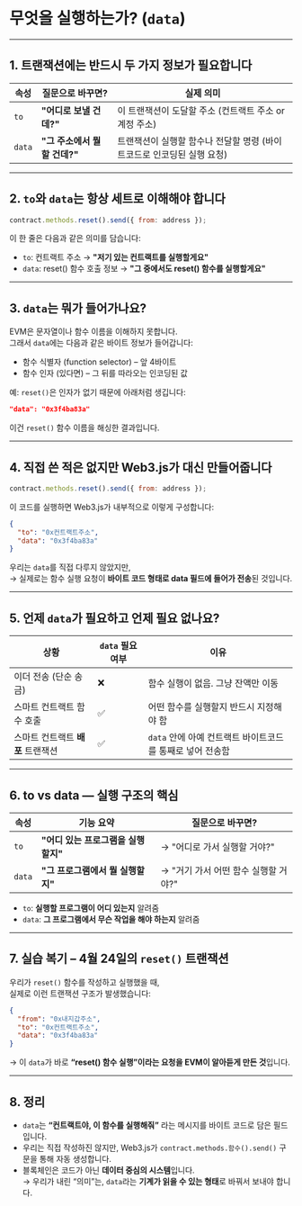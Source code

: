 # 무엇을 실행하는가? (`data`)

---

## 1. 트랜잭션에는 반드시 두 가지 정보가 필요합니다

| 속성   | 질문으로 바꾸면?              | 실제 의미                                                              |
| ------ | ----------------------------- | ---------------------------------------------------------------------- |
| `to`   | **"어디로 보낼 건데?"**       | 이 트랜잭션이 도달할 주소 (컨트랙트 주소 or 계정 주소)                 |
| `data` | **"그 주소에서 뭘 할 건데?"** | 트랜잭션이 실행할 함수나 전달할 명령 (바이트코드로 인코딩된 실행 요청) |

---

## 2. `to`와 `data`는 항상 세트로 이해해야 합니다

```js
contract.methods.reset().send({ from: address });
```

이 한 줄은 다음과 같은 의미를 담습니다:

- `to`: 컨트랙트 주소 → **"저기 있는 컨트랙트를 실행할게요"**
- `data`: reset() 함수 호출 정보 → **"그 중에서도 reset() 함수를 실행할게요"**

---

## 3. `data`는 뭐가 들어가나요?

EVM은 문자열이나 함수 이름을 이해하지 못합니다.  
그래서 `data`에는 다음과 같은 바이트 정보가 들어갑니다:

- 함수 식별자 (function selector) – 앞 4바이트
- 함수 인자 (있다면) – 그 뒤를 따라오는 인코딩된 값

예: `reset()`은 인자가 없기 때문에 아래처럼 생깁니다:

```json
"data": "0x3f4ba83a"
```

이건 `reset()` 함수 이름을 해싱한 결과입니다.

---

## 4. 직접 쓴 적은 없지만 Web3.js가 대신 만들어줍니다

```js
contract.methods.reset().send({ from: address });
```

이 코드를 실행하면 Web3.js가 내부적으로 이렇게 구성합니다:

```json
{
  "to": "0x컨트랙트주소",
  "data": "0x3f4ba83a"
}
```

우리는 `data`를 직접 다루지 않았지만,  
→ 실제로는 함수 실행 요청이 **바이트 코드 형태로 data 필드에 들어가 전송**된 것입니다.

---

## 5. 언제 `data`가 필요하고 언제 필요 없나요?

| 상황                              | `data` 필요 여부 | 이유                                                      |
| --------------------------------- | ---------------- | --------------------------------------------------------- |
| 이더 전송 (단순 송금)             | ❌               | 함수 실행이 없음. 그냥 잔액만 이동                        |
| 스마트 컨트랙트 함수 호출         | ✅               | 어떤 함수를 실행할지 반드시 지정해야 함                   |
| 스마트 컨트랙트 **배포** 트랜잭션 | ✅               | `data` 안에 아예 컨트랙트 바이트코드를 통째로 넣어 전송함 |

---

## 6. to vs data — 실행 구조의 핵심

| 속성   | 기능 요약                           | 질문으로 바꾸면?                     |
| ------ | ----------------------------------- | ------------------------------------ |
| `to`   | **"어디 있는 프로그램을 실행할지"** | → "어디로 가서 실행할 거야?"         |
| `data` | **"그 프로그램에서 뭘 실행할지"**   | → "거기 가서 어떤 함수 실행할 거야?" |

- `to`: **실행할 프로그램이 어디 있는지** 알려줌
- `data`: **그 프로그램에서 무슨 작업을 해야 하는지** 알려줌

---

## 7. 실습 복기 – 4월 24일의 `reset()` 트랜잭션

우리가 `reset()` 함수를 작성하고 실행했을 때,  
실제로 이런 트랜잭션 구조가 발생했습니다:

```json
{
  "from": "0x내지갑주소",
  "to": "0x컨트랙트주소",
  "data": "0x3f4ba83a"
}
```

→ 이 `data`가 바로 **“reset() 함수 실행”이라는 요청을 EVM이 알아듣게 만든 것**입니다.

---

## 8. 정리

- `data`는 **“컨트랙트야, 이 함수를 실행해줘”** 라는 메시지를 바이트 코드로 담은 필드입니다.
- 우리는 직접 작성하진 않지만, Web3.js가 `contract.methods.함수().send()` 구문을 통해 자동 생성합니다.
- 블록체인은 코드가 아닌 **데이터 중심의 시스템**입니다.  
  → 우리가 내린 “의미”는, `data`라는 **기계가 읽을 수 있는 형태**로 바꿔서 보내야 합니다.
